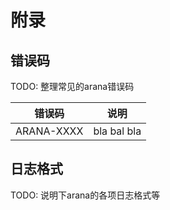 # 附录

## 错误码

TODO: 整理常见的arana错误码

| 错误码 | 说明 |
|----|----|
| ARANA-XXXX | bla bal bla |

## 日志格式

TODO: 说明下arana的各项日志格式等